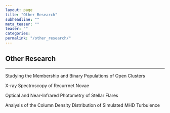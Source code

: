 ```yaml
---
layout: page
title: "Other Research"
subheadline: ""
meta_teaser: ""
teaser: ""
categories:
permalink: "/other_research/"
---
```

## Other Research
<hr>

<a name='wocs'>Studying the Membership and Binary Populations of Open Clusters</a>

<a name='xspec'>X-ray Spectroscopy of Recurrnet Novae</a>

<a name='flares'>Optical and Near-Infrared Photometry of Stellar Flares</a>

<a name='tsallis'>Analysis of the Column Density Distribution of Simulated MHD Turbulence</a>
